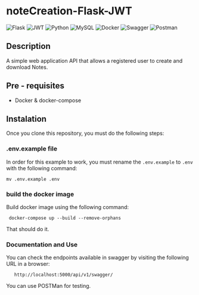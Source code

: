 # noteCreation-Flask-JWT
![Flask](https://img.shields.io/badge/flask-%23000.svg?style=for-the-badge&logo=flask&logoColor=white)
![JWT](https://img.shields.io/badge/JWT-black?style=for-the-badge&logo=JSON%20web%20tokens)
![Python](https://img.shields.io/badge/python-3670A0?style=for-the-badge&logo=python&logoColor=ffdd54)
![MySQL](https://img.shields.io/badge/mysql-4479A1.svg?style=for-the-badge&logo=mysql&logoColor=white)
![Docker](https://img.shields.io/badge/docker-%230db7ed.svg?style=for-the-badge&logo=docker&logoColor=white)
![Swagger](https://img.shields.io/badge/-Swagger-%23Clojure?style=for-the-badge&logo=swagger&logoColor=white)
![Postman](https://img.shields.io/badge/Postman-FF6C37?style=for-the-badge&logo=postman&logoColor=white)
<br>

## Description

A simple web application API that allows a registered user to create and download Notes.

## Pre - requisites

* Docker & docker-compose

## Instalation

Once you clone this repository, you must do the following steps:

### .env.example file

In order for this example to work, you must rename the `.env.example` to `.env` with the following command:
```
mv .env.example .env
```

### build the docker image

Build docker image using the following command:

```
 docker-compose up --build --remove-orphans
 ```
 That should do it.

 ### Documentation and Use

 You can check the endpoints available in swagger by visiting the following URL in a browser:

 ```
    http://localhost:5000/api/v1/swagger/
 ```

You can use POSTMan for testing.

 